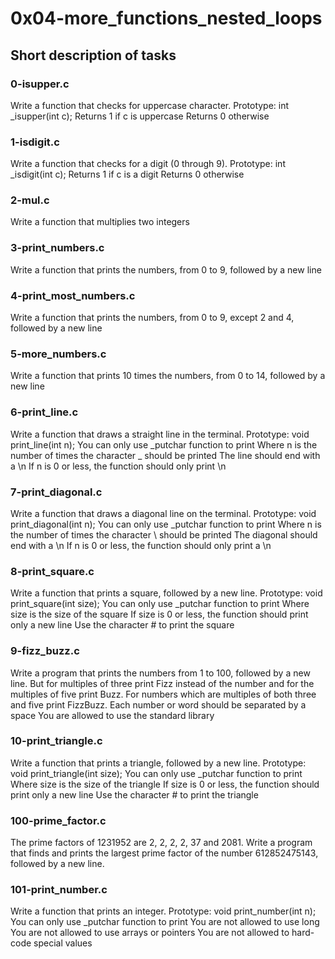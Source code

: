 # 0x04-more_functions_nested_loops

## Short description of tasks

### 0-isupper.c
Write a function that checks for uppercase character.
Prototype: int _isupper(int c);
Returns 1 if c is uppercase
Returns 0 otherwise

### 1-isdigit.c
Write a function that checks for a digit (0 through 9).
Prototype: int _isdigit(int c);
Returns 1 if c is a digit
Returns 0 otherwise

### 2-mul.c
Write a function that multiplies two integers

### 3-print_numbers.c
Write a function that prints the numbers, from 0 to 9, followed by a new line

### 4-print_most_numbers.c
Write a function that prints the numbers, from 0 to 9, except 2 and 4,
followed by a new line

### 5-more_numbers.c
Write a function that prints 10 times the numbers, from 0 to 14, followed
by a new line

### 6-print_line.c
Write a function that draws a straight line in the terminal.
Prototype: void print_line(int n);
You can only use _putchar function to print
Where n is the number of times the character _ should be printed
The line should end with a \n
If n is 0 or less, the function should only print \n

### 7-print_diagonal.c
Write a function that draws a diagonal line on the terminal.
Prototype: void print_diagonal(int n);
You can only use _putchar function to print
Where n is the number of times the character \ should be printed
The diagonal should end with a \n
If n is 0 or less, the function should only print a \n

### 8-print_square.c
Write a function that prints a square, followed by a new line.
Prototype: void print_square(int size);
You can only use _putchar function to print
Where size is the size of the square
If size is 0 or less, the function should print only a new line
Use the character # to print the square

### 9-fizz_buzz.c
Write a program that prints the numbers from 1 to 100, followed by a new line. But for multiples of three print Fizz instead of the number and for the multiples of five print Buzz. For numbers which are multiples of both three and five print FizzBuzz.
Each number or word should be separated by a space
You are allowed to use the standard library

### 10-print_triangle.c
Write a function that prints a triangle, followed by a new line.
Prototype: void print_triangle(int size);
You can only use _putchar function to print
Where size is the size of the triangle
If size is 0 or less, the function should print only a new line
Use the character # to print the triangle

### 100-prime_factor.c
The prime factors of 1231952 are 2, 2, 2, 2, 37 and 2081.
Write a program that finds and prints the largest prime factor of the number
612852475143, followed by a new line.

### 101-print_number.c
Write a function that prints an integer.
Prototype: void print_number(int n);
You can only use _putchar function to print
You are not allowed to use long
You are not allowed to use arrays or pointers
You are not allowed to hard-code special values
